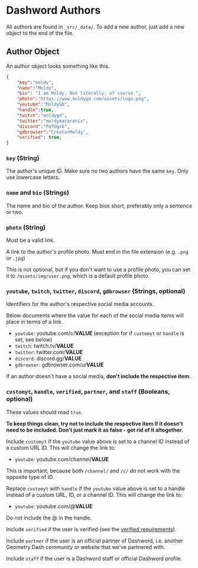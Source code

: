 # Dashword Authors

All authors are found in `_src/_data/`. To add a new author, just add a new object to the end of the file.

## Author Object

An author object looks something like this.

```json
{
    "key":"moldy",
    "name":"Moldy",
    "bio": "I am Moldy. Not literally, of course.",
    "photo":"https://www.moldygd.com/assets/logo.png",
    "youtube":"MoldyGD",
    "handle":true,
    "twitch":"moldygd",
    "twitter":"moldymacaronix",
    "discord":"PqTUgx6",
    "gdbrowser":"CreatorMoldy",
    "verified": true,
}
```

### `key` (String)

The author's unique ID. Make sure no two authors have the same `key`. Only use lowercase letters.

### `name` and `bio` (Strings)

The name and bio of the author. Keep bios short, preferably only a sentence or two.

### `photo` (String)

Must be a valid link.

A link to the author's profile photo. Must end in the file extension (e.g. `.png` or `.jpg`)

This is not optional, but if you don't want to use a profile photo, you can set it to `/assets/img/user.png`, which is a default profile photo.

### `youtube`, `twitch`, `twitter`, `discord`, `gdbrowser` (Strings, optional)

Identifiers for the author's respective social media accounts.

Below documents where the value for each of the social media items will place in terms of a link.

- `youtube`: youtube.com/c/**VALUE** (exception for if `customyt` or `handle` is set, see below)
- `twitch`: twitch.tv/**VALUE**
- `twitter`: twitter.com/**VALUE**
- `discord`: discord.gg/**VALUE**
- `gdbrowser`: gdbrowser.com/u/**VALUE**

If an author doesn't have a social media, **don't include the respective item.**

### `customyt`, `handle`,  `verified`, `partner`, and `staff`  (Booleans, optional)

These values should read `true`.

**To keep things clean, try not to include the respective item if it doesn't need to be included. Don't just mark it as false - get rid of it altogether.**

Include `customyt` if the `youtube` value above is set to a channel ID instead of a custom URL ID. This will change the link to:

- `youtube`: youtube.com/channel/**VALUE**

This is important, because both `/channel/` and `/c/` do not work with the opposite type of ID.

Replace `customyt` with `handle` if the `youtube` value above is set to a handle instead of a custom URL, ID, or a channel ID. This will change the link to:

- `youtube`: youtube.com/@**VALUE**

Do not include the @ in the handle.

Include `verified` if the user is verified (see the [verified requirements](https://www.dashword.net/verified/)).

Include `partner` if the user is an official partner of Dashword, i.e. another Geometry Dash community or website that we've partnered with.

Include `staff` if the user is a Dashword staff or official Dashword profile.
